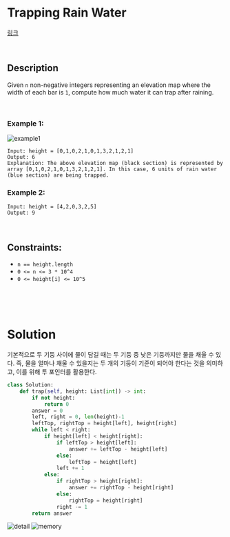# Trapping Rain Water

[링크](https://leetcode.com/problems/trapping-rain-water/)

<br>

## Description

Given `n` non-negative integers representing an elevation map where the width of each bar is `1`, compute how much water it can trap after raining.

<br>

### Example 1:

![example1](https://assets.leetcode.com/uploads/2018/10/22/rainwatertrap.png)

```
Input: height = [0,1,0,2,1,0,1,3,2,1,2,1]
Output: 6
Explanation: The above elevation map (black section) is represented by array [0,1,0,2,1,0,1,3,2,1,2,1]. In this case, 6 units of rain water (blue section) are being trapped.
```

### Example 2:

```
Input: height = [4,2,0,3,2,5]
Output: 9
```

<br>

## Constraints:

- `n == height.length`
- `0 <= n <= 3 * 10^4`
- `0 <= height[i] <= 10^5`

<br>
<br>
<br>

# Solution

기본적으로 두 기둥 사이에 물이 담길 때는 두 기둥 중 낮은 기둥까지만 물을 채울 수 있다. 즉, 물을 얼마나 채울 수 있을지는 두 개의 기둥이 기준이 되어야 한다는 것을 의미하고, 이를 위해 투 포인터를 활용한다.

```python
class Solution:
    def trap(self, height: List[int]) -> int:
        if not height:
            return 0
        answer = 0
        left, right = 0, len(height)-1
        leftTop, rightTop = height[left], height[right]
        while left < right:
            if height[left] < height[right]:
                if leftTop > height[left]:
                    answer += leftTop - height[left]
                else:
                    leftTop = height[left]
                left += 1
            else:
                if rightTop > height[right]:
                    answer += rightTop - height[right]
                else:
                    rightTop = height[right]
                right -= 1
        return answer
```

![detail](https://i.imgur.com/sMBSzqH.png)
![memory](https://i.imgur.com/97sCtk2.png)